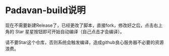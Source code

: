# Padavan-build说明
现在不需要新建Release了，已经更改了脚本，直接fork，修改好之后，点击右上角的 Star 星星按钮即可开始自动编译（自己点击才会编译）。

请不要Star这个仓库，否则系统会触发编译，造成github良心服务器不必要的资源浪费。
